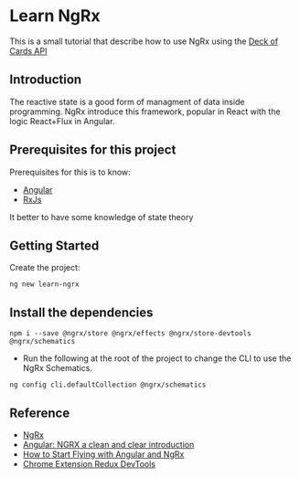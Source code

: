 # Learn NgRx

This is a small tutorial that describe how to use NgRx using the [Deck of Cards API](https://deckofcardsapi.com/)

## Introduction

The reactive state is a good form of managment of data inside programming. 
NgRx introduce this framework, popular in React with the logic React+Flux in Angular.

## Prerequisites for this project

Prerequisites for this is to know:

* [Angular](https://angular.io)
* [RxJs](https://rxjs.dev/)

It better to have some knowledge of state theory

## Getting Started

Create the project:
```
ng new learn-ngrx
```

## Install the dependencies

```
npm i --save @ngrx/store @ngrx/effects @ngrx/store-devtools @ngrx/schematics 
```

* Run the following at the root of the project to change the CLI to use the NgRx Schematics.

```
ng config cli.defaultCollection @ngrx/schematics
```



## Reference

* [NgRx](https://ngrx.io/)
* [Angular: NGRX a clean and clear introduction
](https://levelup.gitconnected.com/angular-ngrx-a-clean-and-clear-introduction-4ed61c89c1fc)
* [How to Start Flying with Angular and NgRx](https://medium.com/angular-in-depth/how-to-start-flying-with-angular-and-ngrx-b18e84d444aa)
* [Chrome Extension Redux DevTools
](https://chrome.google.com/webstore/detail/redux-devtools/lmhkpmbekcpmknklioeibfkpmmfibljd?hl=en)
